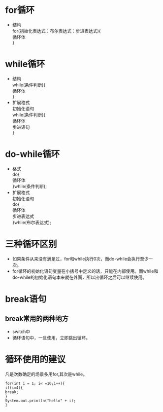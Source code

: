 # for循环
- 结构<br>
for(初始化表达式：布尔表达式：步进表达式){<br>
循环体<br>
}<br>
# while循环
- 结构<br>
while(条件判断){<br>
循环体<br>
}<br>
- 扩展格式<br>
初始化语句<br>
while(条件判断){<br>
循环体<br>
步进语句<br>
}<br>
# do-while循环
- 格式<br>
do{<br>
循环体<br>
}while(条件判断);<br>
- 扩展格式<br>
初始化语句<br>
do{<br>
循环体<br>
步进表达式<br>
}whlie(布尔表达式);<br>
# 三种循环区别
- 如果条件从来没有满足过，for和while执行0次，而do-while会执行至少一次。<br>
- for循环的初始化语句变量在小括号中定义的话，只能在内部使用。而while和do-while的初始化语句本来就在外面，所以出循环之后可以继续使用。<br>
# break语句
## break常用的两种地方
- switch中
- 循环语句中，一旦使用，立即跳出循环。<br>
# 循环使用的建议
凡是次数确定的场景多用for,其次是while。<br>
```
for(int i = 1; i< =10;i++){
if(i=4){
break;
}
System.out.println("hello" + i);
}
```
